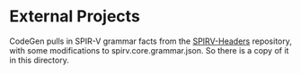 External Projects
=================

CodeGen pulls in SPIR-V grammar facts from the [SPIRV-Headers][spirv-headers]
repository, with some modifications to spirv.core.grammar.json. So there is
a copy of it in this directory.

[spirv-headers]: https://github.com/KhronosGroup/SPIRV-Headers
